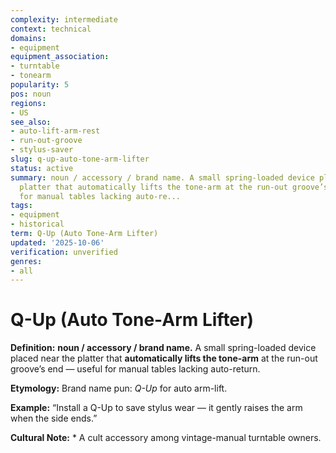 ```yaml
---
complexity: intermediate
context: technical
domains:
- equipment
equipment_association:
- turntable
- tonearm
popularity: 5
pos: noun
regions:
- US
see_also:
- auto-lift-arm-rest
- run-out-groove
- stylus-saver
slug: q-up-auto-tone-arm-lifter
status: active
summary: noun / accessory / brand name. A small spring-loaded device placed near the
  platter that automatically lifts the tone-arm at the run-out groove’s end — useful
  for manual tables lacking auto-re...
tags:
- equipment
- historical
term: Q-Up (Auto Tone-Arm Lifter)
updated: '2025-10-06'
verification: unverified
genres:
- all
---
```


# Q-Up (Auto Tone-Arm Lifter)

**Definition:** **noun / accessory / brand name.** A small spring-loaded device placed near the platter that **automatically lifts the tone-arm** at the run-out groove’s end — useful for manual tables lacking auto-return.

**Etymology:** Brand name pun: *Q-Up* for auto arm-lift.

**Example:** “Install a Q-Up to save stylus wear — it gently raises the arm when the side ends.”

**Cultural Note:** * A cult accessory among vintage-manual turntable owners.

